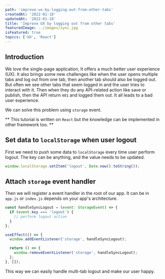```yaml
---
path: 'improve-ux-by-logging-out-from-other-tabs'
createdAt: '2022-01-18'
updatedAt: '2022-01-18'
title: 'Improve UX by logging out from other tabs'
featuredImage: ../images/sync.jpg
isFeatured: true
topics: ['UX', 'React']
---
```


## Introduction

We love the single-page application, It offers a much better user experience
(UX). It also brings some new challenges like when the user opens multiple tabs
and log out from one tab, then another tab should also be logged out. But often
we see other tabs that seem logged in and the user tries to interact with it.
Then when they do any API-related action like save or publish, then the API
return `401` and logged them out. It all leads to a bad user experience.

We can solve this problem using `storage` event.

** This tutorial is written on `React` but the knowledge can be implemented in
other framework too. **

## Set data to `localStorage` when user logout

First we need to push some data to `localStorage` every time user perform
logout. The key can be anything, and the value needs to be updated.

```javascript
window.localStorage.setItem('logout', Date.now().toString());
```

## Attach `storage` event handler

Then we will register a event handler in the root of our app. It can be in
`app.js` or `index.js` depends on your app's architecture.

```javascript
const handleSyncLogout = (event: StorageEvent) => {
  if (event.key === 'logout') {
    // perform logout action
  }
};

useEffect(() => {
  window.addEventListener('storage', handleSyncLogout);

  return () => {
    window.removeEventListener('storage', handleSyncLogout);
  };
}, []);
```

This way we can easily handle multi-tab logout and make our user happy.

